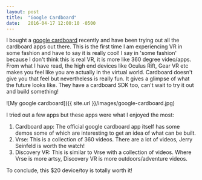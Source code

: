 ```yaml
---
layout: post
title:  "Google Cardboard"
date:   2016-04-17 12:00:10 -0500
---
```


I bought a [google cardboard](https://www.google.com/get/cardboard/ "Google Cardboard") recently and have been trying out all the cardboard apps out there.
 This is the first time I am experiencing VR in some fashion and have to say it is really cool! I say in 'some fashion' because I don't think this is real VR, it is more like 360 degree video/apps.
 From what I have read, the high end devices like Oculus Rift, Gear VR etc makes you feel like you are actually in the virtual world. Cardboard doesn't give you that feel but nevertheless is really fun.
  It gives a glimpse of what the future looks like. They have a cardboard SDK too, can't wait to try it out and build something!


![My google cardboard]({{ site.url }}/images/google-cardboard.jpg)


I tried out a few apps but these apps were what I enjoyed the most:

1. Cardboard app: The official google cardboard app itself has some demos some of which are interesting to get an idea of what can be built.
2. Vrse: This is a collection of 360 videos. There are a lot of videos, Jerry Seinfeld is worth the watch!
3. Discovery VR: This is similar to Vrse with a collection of videos. Where Vrse is more artsy, Discovery VR is more outdoors/adventure videos.

To conclude, this $20 device/toy is totally worth it!
